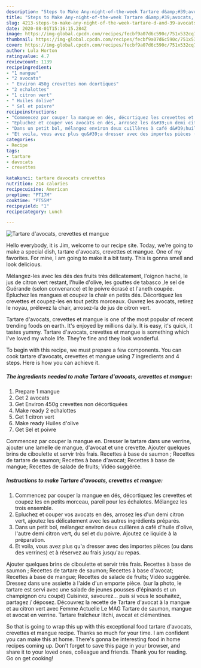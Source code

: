 ```yaml
---
description: "Steps to Make Any-night-of-the-week Tartare d&amp;#39;avocats, crevettes et mangue"
title: "Steps to Make Any-night-of-the-week Tartare d&amp;#39;avocats, crevettes et mangue"
slug: 4213-steps-to-make-any-night-of-the-week-tartare-d-and-39-avocats-crevettes-et-mangue
date: 2020-08-01T15:16:15.284Z
image: https://img-global.cpcdn.com/recipes/fecbf9a07d6c590c/751x532cq70/tartare-davocats-crevettes-et-mangue-photo-principale-de-la-recette.jpg
thumbnail: https://img-global.cpcdn.com/recipes/fecbf9a07d6c590c/751x532cq70/tartare-davocats-crevettes-et-mangue-photo-principale-de-la-recette.jpg
cover: https://img-global.cpcdn.com/recipes/fecbf9a07d6c590c/751x532cq70/tartare-davocats-crevettes-et-mangue-photo-principale-de-la-recette.jpg
author: Lula Horton
ratingvalue: 4.7
reviewcount: 1139
recipeingredient:
- "1 mangue"
- "2 avocats"
- " Environ 450g crevettes non dcortiques"
- "2 echalottes"
- "1 citron vert"
- " Huiles dolive"
- " Sel et poivre"
recipeinstructions:
- "Commencez par couper la mangue en dés, décortiquez les crevettes et coupez les en petits morceau, pareil pour les échalotes. Mélangez les trois ensemble."
- "Epluchez et couper vos avocats en dés, arrosez les d&#39;un demi citron vert, ajoutez les délicatement avec les autres ingrédients préparés."
- "Dans un petit bol, mélangez environ deux cuillères à café d&#39;huile d&#39;olive, l&#39;autre demi citron vert, du sel et du poivre. Ajoutez ce liquide à la préparation."
- "Et voila, vous avez plus qu&#39;a dresser avec des importes pièces (ou dans des verrines) et à réservez au frais jusqu&#39;au repas."
categories:
- Recipe
tags:
- tartare
- davocats
- crevettes

katakunci: tartare davocats crevettes 
nutrition: 214 calories
recipecuisine: American
preptime: "PT17M"
cooktime: "PT55M"
recipeyield: "1"
recipecategory: Lunch

---
```



![Tartare d&#39;avocats, crevettes et mangue](https://img-global.cpcdn.com/recipes/fecbf9a07d6c590c/751x532cq70/tartare-davocats-crevettes-et-mangue-photo-principale-de-la-recette.jpg)

Hello everybody, it is Jim, welcome to our recipe site. Today, we're going to make a special dish, tartare d&#39;avocats, crevettes et mangue. One of my favorites. For mine, I am going to make it a bit tasty. This is gonna smell and look delicious.

Mélangez-les avec les dés des fruits très délicatement, l&#39;oignon haché, le jus de citron vert restant, l&#39;huile d&#39;olive, les gouttes de tabasco ,le sel de Guérande (selon convenance) et le poivre écrasé et l&#39;aneth coupée. Epluchez les mangues et coupez la chair en petits dés. Décortiquez les crevettes et coupez-les en tout petits morceaux. Ouvrez les avocats, retirez le noyau, prélevez la chair, arrosez-la de jus de citron vert.

Tartare d&#39;avocats, crevettes et mangue is one of the most popular of recent trending foods on earth. It's enjoyed by millions daily. It is easy, it's quick, it tastes yummy. Tartare d&#39;avocats, crevettes et mangue is something which I've loved my whole life. They're fine and they look wonderful.


To begin with this recipe, we must prepare a few components. You can cook tartare d&#39;avocats, crevettes et mangue using 7 ingredients and 4 steps. Here is how you can achieve it.

<!--inarticleads1-->

##### The ingredients needed to make Tartare d&#39;avocats, crevettes et mangue:

1. Prepare 1 mangue
1. Get 2 avocats
1. Get  Environ 450g crevettes non décortiquées
1. Make ready 2 echalottes
1. Get 1 citron vert
1. Make ready  Huiles d&#39;olive
1. Get  Sel et poivre


Commencez par couper la mangue en. Dresser le tartare dans une verrine, ajouter une lamelle de mangue, d&#39;avocat et une crevette. Ajouter quelques brins de ciboulette et servir très frais. Recettes à base de saumon ; Recettes de tartare de saumon; Recettes à base d&#39;avocat; Recettes à base de mangue; Recettes de salade de fruits; Vidéo suggérée. 

<!--inarticleads2-->

##### Instructions to make Tartare d&#39;avocats, crevettes et mangue:

1. Commencez par couper la mangue en dés, décortiquez les crevettes et coupez les en petits morceau, pareil pour les échalotes. Mélangez les trois ensemble.
1. Epluchez et couper vos avocats en dés, arrosez les d&#39;un demi citron vert, ajoutez les délicatement avec les autres ingrédients préparés.
1. Dans un petit bol, mélangez environ deux cuillères à café d&#39;huile d&#39;olive, l&#39;autre demi citron vert, du sel et du poivre. Ajoutez ce liquide à la préparation.
1. Et voila, vous avez plus qu&#39;a dresser avec des importes pièces (ou dans des verrines) et à réservez au frais jusqu&#39;au repas.


Ajouter quelques brins de ciboulette et servir très frais. Recettes à base de saumon ; Recettes de tartare de saumon; Recettes à base d&#39;avocat; Recettes à base de mangue; Recettes de salade de fruits; Vidéo suggérée. Dressez dans une assiette à l&#39;aide d&#39;un emporte pièce. (sur la photo, le tartare est servi avec une salade de jeunes pousses d&#39;épinards et un champignon cru coupé) Cuisinez, savourez… puis si vous le souhaitez, partagez / déposez. Découvrez la recette de Tartare d&#39;avocat à la mangue et au citron vert avec Femme Actuelle Le MAG Tartare de saumon, mangue et avocat en verrine. Tartare fraîcheur litchi, avocat et clémentines. 

So that is going to wrap this up with this exceptional food tartare d&#39;avocats, crevettes et mangue recipe. Thanks so much for your time. I am confident you can make this at home. There's gonna be interesting food in home recipes coming up. Don't forget to save this page in your browser, and share it to your loved ones, colleague and friends. Thank you for reading. Go on get cooking!
